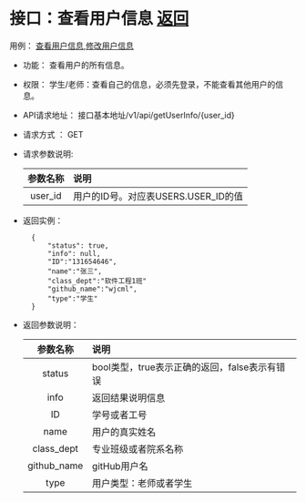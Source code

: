 <!-- markdownlint-disable MD033-->
<!-- 禁止MD033类型的警告 https://www.npmjs.com/package/markdownlint -->

# 接口：查看用户信息  [返回](../yongli/查看用户信息.md)
用例： [查看用户信息](../yongli/查看用户信息.md),[修改用户信息](../yongli/修改用户信息.md)

- 功能：
    查看用户的所有信息。
    
- 权限：
    学生/老师：查看自己的信息，必须先登录，不能查看其他用户的信息。    
    
- API请求地址： 
    接口基本地址/v1/api/getUserInfo/{user_id}

- 请求方式 ：
    GET
      
- 请求参数说明:        

  |参数名称|说明|
  |:---------:|:--------------------------------------------------------|      
  |user_id|用户的ID号。对应表USERS.USER_ID的值|
  
- 返回实例：

        {         
            "status": true,
            "info": null,
            "ID":"131654646",    
            "name":"张三",
            "class_dept":"软件工程1班"
            "github_name":"wjcml",
            "type":"学生"            
        }
 
- 返回参数说明：    
 
  |参数名称|说明|
  |:---------:|:--------------------------------------------------------|      
  |status|bool类型，true表示正确的返回，false表示有错误|
  |info|返回结果说明信息|
  |ID|学号或者工号|
  |name|用户的真实姓名|  
  |class_dept|专业班级或者院系名称|
  |github_name|gitHub用户名|
  |type|用户类型：老师或者学生|
